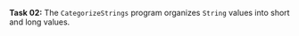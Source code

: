 **Task 02:**  The `CategorizeStrings`  program organizes `String` values into short and long values.